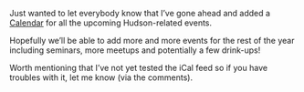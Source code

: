Just wanted to let everybody know that I’ve gone ahead and added a [Calendar](/calendar) for all the upcoming Hudson-related events.

Hopefully we’ll be able to add more and more events for the rest of the year including seminars, more meetups and potentially a few drink-ups!

Worth mentioning that I’ve not yet tested the iCal feed so if you have troubles with it, let me know (via the comments).
